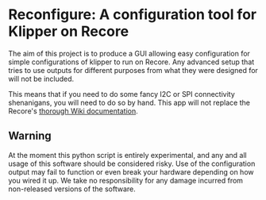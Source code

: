 # Reconfigure: A configuration tool for Klipper on Recore

The aim of this project is to produce a GUI allowing easy configuration for simple configurations of klipper to run on Recore.
Any advanced setup that tries to use outputs for different purposes from what they were designed for will not be included.

This means that if you need to do some fancy I2C or SPI connectivity shenanigans, you will need to do so by hand. This app
will not replace the Recore's [thorough Wiki documentation](https://wiki.iagent.no/wiki/Main_Page).

## Warning

At the moment this python script is entirely experimental, and any and all usage of this software should be considered risky.
Use of the configuration output may fail to function or even break your hardware depending on how you wired it up.
We take no responsibility for any damage incurred from non-released versions of the software.